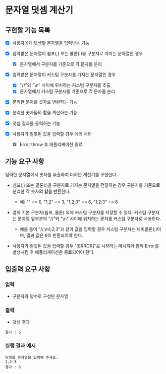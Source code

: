 # 문자열 덧셈 계산기

## 구현할 기능 목록

- [x] 사용자에게 덧셈할 문자열을 입력받는 기능
- [x] 입력받은 문자열이 쉼표(,) 또는 콜론(:)을 구분자로 가지는 문자열인 경우

  - [x] 문자열에서 구분자를 기준으로 각 문자를 분리

- [x] 입력받은 문자열이 커스텀 구분자를 가지는 문자열인 경우

  - [x] "//"와 "\n" 사이에 위치하는 커스텀 구분자를 추출
  - [x] 문자열에서 커스텀 구분자를 기준으로 각 문자를 분리

- [x] 분리한 문자를 숫자로 변환하는 기능
- [x] 분리한 숫자들의 합을 계산하는 기능

- [x] 덧셈 결과를 출력하는 기능

- [x] 사용자가 잘못된 값을 입력할 경우 에러 처리
  - [x] Error throw 후 애플리케이션 종료

## 기능 요구 사항

입력한 문자열에서 숫자를 추출하여 더하는 계산기를 구현한다.

- 쉼표(,) 또는 콜론(:)을 구분자로 가지는 문자열을 전달하는 경우 구분자를 기준으로 분리한 각 숫자의 합을 반환한다.

  - 예: "" => 0, "1,2" => 3, "1,2,3" => 6, "1,2:3" => 6

- 앞의 기본 구분자(쉼표, 콜론) 외에 커스텀 구분자를 지정할 수 있다. 커스텀 구분자는 문자열 앞부분의 "//"와 "\n" 사이에 위치하는 문자를 커스텀 구분자로 사용한다.
  - 예를 들어 "//;\n1;2;3"과 같이 값을 입력할 경우 커스텀 구분자는 세미콜론(;)이며, 결과 값은 6이 반환되어야 한다.
- 사용자가 잘못된 값을 입력할 경우 "[ERROR]"로 시작하는 메시지와 함께 Error를 발생시킨 후 애플리케이션은 종료되어야 한다.

## 입출력 요구 사항

### 입력

- 구분자와 양수로 구성된 문자열

### 출력

- 덧셈 결과

```
결과 : 6
```

### 실행 결과 예시

```
덧셈할 문자열을 입력해 주세요.
1,2:3
결과 : 6
```

